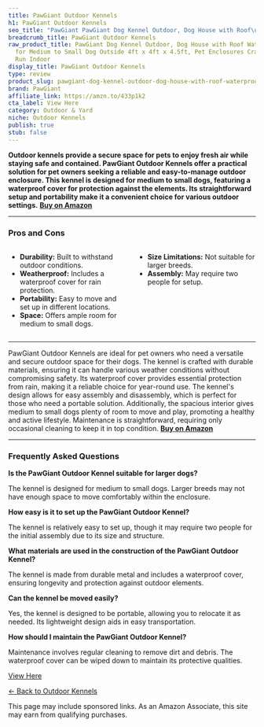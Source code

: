 ```yaml
---
title: PawGiant Outdoor Kennels
h1: PawGiant Outdoor Kennels
seo_title: "PawGiant PawGiant Dog Kennel Outdoor, Dog House with Roof\u2026"
breadcrumb_title: PawGiant Outdoor Kennels
raw_product_title: PawGiant Dog Kennel Outdoor, Dog House with Roof Waterproof Cover
  for Medium to Small Dog Outside 4ft x 4ft x 4.5ft, Pet Enclosures Crate Cage Playpen
  Run Indoor
display_title: PawGiant Outdoor Kennels
type: review
product_slug: pawgiant-dog-kennel-outdoor-dog-house-with-roof-waterproof-cover-for-me-c7ac142f
brand: PawGiant
affiliate_link: https://amzn.to/433p1k2
cta_label: View Here
category: Outdoor & Yard
niche: Outdoor Kennels
publish: true
stub: false
---
```


<div id="intro" class="full-width">
  <p><strong>Outdoor kennels provide a secure space for pets to enjoy fresh air while staying safe and contained. PawGiant Outdoor Kennels offer a practical solution for pet owners seeking a reliable and easy-to-manage outdoor enclosure. This kennel is designed for medium to small dogs, featuring a waterproof cover for protection against the elements. Its straightforward setup and portability make it a convenient choice for various outdoor settings.</strong> <a href="https://amzn.to/433p1k2" rel="nofollow sponsored noopener" target="_blank"><strong>Buy on Amazon</strong></a></p>
</div>

<hr />
<h3 id="pros-cons">Pros and Cons</h3>
<div class="pc-grid" style="display:grid;grid-template-columns:1fr 1fr;gap:16px;">
  <ul>
    <li><strong>Durability:</strong> Built to withstand outdoor conditions.</li>
    <li><strong>Weatherproof:</strong> Includes a waterproof cover for rain protection.</li>
    <li><strong>Portability:</strong> Easy to move and set up in different locations.</li>
    <li><strong>Space:</strong> Offers ample room for medium to small dogs.</li>
  </ul>
  <ul>
    <li><strong>Size Limitations:</strong> Not suitable for larger breeds.</li>
    <li><strong>Assembly:</strong> May require two people for setup.</li>
  </ul>
</div>
<hr />

<div class="full-width">
  <p>PawGiant Outdoor Kennels are ideal for pet owners who need a versatile and secure outdoor space for their dogs. The kennel is crafted with durable materials, ensuring it can handle various weather conditions without compromising safety. Its waterproof cover provides essential protection from rain, making it a reliable choice for year-round use. The kennel's design allows for easy assembly and disassembly, which is perfect for those who need a portable solution. Additionally, the spacious interior gives medium to small dogs plenty of room to move and play, promoting a healthy and active lifestyle. Maintenance is straightforward, requiring only occasional cleaning to keep it in top condition. <a href="https://amzn.to/433p1k2" rel="nofollow sponsored noopener" target="_blank"><strong>Buy on Amazon</strong></a></p>
</div>

<hr />
<h3 id="faqs">Frequently Asked Questions</h3>

<p><strong>Is the PawGiant Outdoor Kennel suitable for larger dogs?</strong></p>
<p>The kennel is designed for medium to small dogs. Larger breeds may not have enough space to move comfortably within the enclosure.</p>

<p><strong>How easy is it to set up the PawGiant Outdoor Kennel?</strong></p>
<p>The kennel is relatively easy to set up, though it may require two people for the initial assembly due to its size and structure.</p>

<p><strong>What materials are used in the construction of the PawGiant Outdoor Kennel?</strong></p>
<p>The kennel is made from durable metal and includes a waterproof cover, ensuring longevity and protection against outdoor elements.</p>

<p><strong>Can the kennel be moved easily?</strong></p>
<p>Yes, the kennel is designed to be portable, allowing you to relocate it as needed. Its lightweight design aids in easy transportation.</p>

<p><strong>How should I maintain the PawGiant Outdoor Kennel?</strong></p>
<p>Maintenance involves regular cleaning to remove dirt and debris. The waterproof cover can be wiped down to maintain its protective qualities.</p>
<p><a class="btn" href="https://amzn.to/433p1k2" target="_blank" rel="nofollow sponsored noopener">View Here</a></p>
<p><a href="/roundups/outdoor-yard/outdoor-kennels/">← Back to Outdoor Kennels</a></p>
<aside class="disclosure">This page may include sponsored links. As an Amazon Associate, this site may earn from qualifying purchases.</aside>
